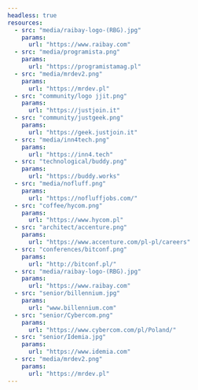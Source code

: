 ```yaml
---
headless: true
resources:   
  - src: "media/raibay-logo-(RBG).jpg"
    params:
      url: "https://www.raibay.com"
  - src: "media/programista.png"
    params:
      url: "https://programistamag.pl"
  - src: "media/mrdev2.png"
    params:
      url: "https://mrdev.pl"
  - src: "community/logo jjit.png"
    params:
      url: "https://justjoin.it"
  - src: "community/justgeek.png"
    params:
      url: "https://geek.justjoin.it"
  - src: "media/inn4tech.png"
    params:
      url: "https://inn4.tech"
  - src: "technological/buddy.png"
    params:
      url: "https://buddy.works"
  - src: "media/nofluff.png"
    params:
      url: "https://nofluffjobs.com/"
  - src: "coffee/hycom.png"
    params:
      url: "https://www.hycom.pl"
  - src: "architect/accenture.png"
    params:
      url: "https://www.accenture.com/pl-pl/careers"
  - src: "conferences/bitconf.png"
    params:
      url: "http://bitconf.pl/"
  - src: "media/raibay-logo-(RBG).jpg"
    params:
      url: "https://www.raibay.com"
  - src: "senior/billennium.jpg"
    params:
      url: "www.billennium.com"
  - src: "senior/Cybercom.png"
    params:
      url: "https://www.cybercom.com/pl/Poland/"
  - src: "senior/Idemia.jpg"
    params:
      url: "https://www.idemia.com"
  - src: "media/mrdev2.png"
    params:
      url: "https://mrdev.pl"
---
```

